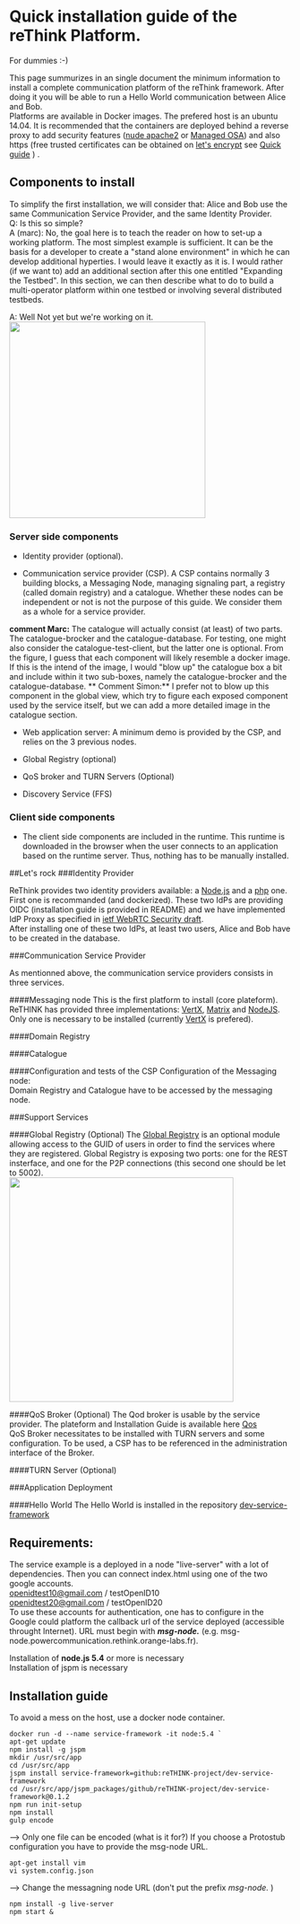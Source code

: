 # Quick installation guide of the reThink Platform.
For dummies :-)

This page summurizes in an single document the minimum information to install a complete communication platform of the reThink framework.
After doing it you will be able to run a Hello World communication between Alice and Bob.  
Platforms are available in Docker images. The prefered host is an ubuntu 14.04. It is recommended that the containers are deployed behind a reverse proxy to add security features ([nude apache2](https://github.com/reTHINK-project/testbeds/tree/master/docker/apache2-reverse-proxy-baseline) or [Managed OSA](https://github.com/zorglub42/OSA/)) and also https (free trusted certificates can be obtained on [let's encrypt](https://letsencrypt.org/) see [Quick guide](letsencrypt.md)  ) .

## Components to install
To simplify the first installation, we will consider that: Alice and Bob use the same Communication Service Provider, and the same Identity Provider.  
Q: Is this so simple?  
A (marc):  No, the goal here is to teach the reader on how to set-up a working platform.  The most simplest example is sufficient.  It can be the basis for a developer to create a "stand alone environment" in which he can develop additional hyperties.  I would leave it exactly as it is.  I would rather (if we want to) add an additional section after this one entitled "Expanding the Testbed".  In this section, we can then describe what to do to build a multi-operator platform within one testbed or involving several distributed testbeds.

A: Well Not yet but we're working on it.  
<img src="https://github.com/reTHINK-project/testbeds/blob/master/docs/Testbed-Design/figures/pfTechView.png" width="350">

### Server side components

* Identity provider (optional).

* Communication service provider (CSP). A CSP contains normally 3 building blocks, a Messaging Node, managing signaling part, a registry (called domain registry) and a catalogue. Whether these nodes can be independent or not is not the purpose of this guide. We consider them as a whole for a service provider.

**comment Marc:**  The catalogue will actually consist (at least) of two parts.  The catalogue-brocker and the catalogue-database.  For testing, one might also consider the catalogue-test-client, but the latter one is optional.  From the figure, I guess that each component will likely resemble a docker image.  If this is the intend of the image, I would "blow up" the catalogue box a bit and include within it two sub-boxes, namely the catalogue-brocker and the catalogue-database.
** Comment Simon:** I prefer not to blow up this component in the global view, which try to figure each exposed component used by the service itself, but we can add a more detailed image in the catalogue section.

* Web application server: A minimum demo is provided by the CSP, and relies on the 3 previous nodes.

* Global Registry (optional)
* QoS broker and TURN Servers (Optional)
* Discovery Service (FFS)

### Client side components
* The client side components are included in the runtime. This runtime is downloaded in the browser when the user connects to an application based on the runtime server. Thus, nothing has to be manually installed.

##Let's rock
###Identity Provider

ReThink provides two identity providers available: a [Node.js](https://github.com/reTHINK-project/dev-IdPServer) and a [php](https://github.com/reTHINK-project/dev-IdPServer-phpOIDC) one. First one is recommanded (and dockerized).
These two IdPs are providing OIDC (installation guide is provided in README) and we have implemented IdP Proxy as specified in [ietf WebRTC Security draft](https://tools.ietf.org/html/draft-ietf-rtcweb-security-arch-11).  
After installing one of these two IdPs, at least two users, Alice and Bob have to be created in the database.

###Communication Service Provider

As mentionned above, the communication service providers consists in three services.

####Messaging node
This is the first platform to install (core plateform). ReTHINK has provided three implementations: [VertX](https://github.com/reTHINK-project/dev-msg-node-vertx), [Matrix](https://github.com/reTHINK-project/dev-msg-node-matrix) and [NodeJS](https://github.com/reTHINK-project/dev-msg-node-nodejs).  
Only one is necessary to be installed (currently [VertX](https://github.com/reTHINK-project/dev-msg-node-vertx) is prefered).  

####Domain Registry 


####Catalogue


####Configuration and tests of the CSP
Configuration of the Messaging node:  
Domain Registry and Catalogue have to be accessed by the messaging node.  


###Support Services

####Global Registry (Optional)
The [Global Registry](https://github.com/reTHINK-project/dev-registry-global) is an optional module allowing access to the GUID of users in order to find the services where they are registered.
Global Registry is exposing two ports: one for the REST insterface, and one for the P2P connections (this second one should be let to 5002).  
<img src="https://github.com/reTHINK-project/testbeds/blob/master/docs/Testbed-Design/figures/gregdeployment.png" width="400">

####QoS Broker (Optional)
The Qod broker is usable by the service provider. The plateform and Installation Guide is available here  [Qos](https://github.com/reTHINK-project/dev-qos-support/broker)  
QoS Broker necessitates to be installed with TURN servers and some configuration. To be used, a CSP has to be referenced in the administration interface of the Broker.

####TURN Server (Optional)

###Application Deployment

####Hello World
The Hello World is installed in the repository [dev-service-framework](https://github.com/reTHINK-project/dev-service-framework)
## Requirements:
The service example is a deployed in a node "live-server" with a lot of dependencies. Then you can connect index.html using one of the two google accounts.  
openidtest10@gmail.com / testOpenID10  
openidtest20@gmail.com / testOpenID20  
To use these accounts for authentication, one has to configure in the Google could platform the callback url of the service deployed (accessible throught Internet). URL must begin with ___msg-node.___  (e.g. msg-node.powercommunication.rethink.orange-labs.fr).   


Installation of __node.js 5.4__ or more is necessary  
Installation of jspm is necessary  

## Installation guide

To avoid a mess on the host, use a docker node container.

```
docker run -d --name service-framework -it node:5.4 `  
apt-get update   
npm install -g jspm   
mkdir /usr/src/app   
cd /usr/src/app   
jspm install service-framework=github:reTHINK-project/dev-service-framework   
cd /usr/src/app/jspm_packages/github/reTHINK-project/dev-service-framework@0.1.2   
npm run init-setup  
npm install   
gulp encode  
```
--> Only one file can be encoded (what is it for?)
If you choose a Protostub configuration you have to provide the msg-node URL.  

```
apt-get install vim    
vi system.config.json  
```
--> Change the messagning node URL (don't put the prefix _msg-node._ )   
```
npm install -g live-server    
npm start &   
```




